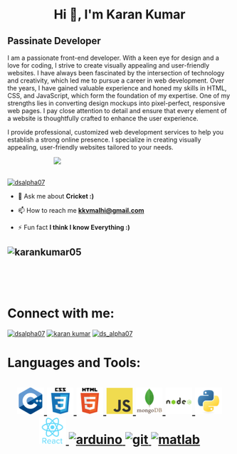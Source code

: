 <h1 align="center">Hi 👋, I'm Karan Kumar</h1>
<h2>Passinate Developer</h2>

<p>
    I am a passionate front-end developer. With a keen eye for design and
    a love for coding, I strive to create visually appealing and
    user-friendly websites. I have always been fascinated by the
    intersection of technology and creativity, which led me to pursue a
    career in web development. Over the years, I have gained valuable
    experience and honed my skills in HTML, CSS, and JavaScript, which
    form the foundation of my expertise. One of my strengths lies in
    converting design mockups into pixel-perfect, responsive web pages. I
    pay close attention to detail and ensure that every element of a
    website is thoughtfully crafted to enhance the user experience.
  </p>
  <p>
    I provide professional, customized web development services to help
            you establish a strong online presence. I specialize in creating
            visually appealing, user-friendly websites tailored to your needs.
  </p>
<img align="right" width="400" src="https://i.pinimg.com/originals/e4/26/70/e426702edf874b181aced1e2fa5c6cde.gif">


<br><br>
<p align="left"> <a href="https://twitter.com/dsalpha07" target="blank"><img src="https://img.shields.io/twitter/follow/dsalpha07?logo=twitter&style=for-the-badge" alt="dsalpha07" /></a> </p>

- 💬 Ask me about **Cricket :)**

- 📫 How to reach me **kkvmalhi@gmail.com**

- ⚡ Fun fact **I think I know Everything :)**
<h2 align="left"> <img src="https://komarev.com/ghpvc/?username=karankumar05&label=Profile%20views&color=0e75b6&style=flat" alt="karankumar05" /> </h2>


<br><br><br>
<h1 align="left">Connect with me:</h1>
<p align="left">
<a href="https://twitter.com/DSALPHA_07?t=y9ZKeGo_LhbVN50zNu1aBw&s=09" target="blank"><img align="center" src="https://raw.githubusercontent.com/rahuldkjain/github-profile-readme-generator/master/src/images/icons/Social/twitter.svg" alt="dsalpha07" height="50" width="50" /></a>
<a href="https://www.linkedin.com/in/karan-kumar-280464266/" target="blank"><img align="center" src="https://raw.githubusercontent.com/rahuldkjain/github-profile-readme-generator/master/src/images/icons/Social/linked-in-alt.svg" alt="karan kumar" height="50" width="50" /></a>
<a href="https://instagram.com/ds_alpha07?igshid=NmQ2ZmYxZjA=" target="blank"><img align="center" src="https://raw.githubusercontent.com/rahuldkjain/github-profile-readme-generator/master/src/images/icons/Social/instagram.svg" alt="ds_alpha07" height="50" width="50" /></a>
</p>
<h1 align="left">Languages and Tools:</h1>
<h1 align="center"> 
<a href="https://www.w3schools.com/cpp/" target="_blank" rel="noreferrer"> <img src="https://raw.githubusercontent.com/devicons/devicon/master/icons/cplusplus/cplusplus-original.svg" alt="cplusplus" width="60" height="60"/> </a> 
<a href="https://www.w3schools.com/css/" target="_blank" rel="noreferrer"> <img src="https://raw.githubusercontent.com/devicons/devicon/master/icons/css3/css3-original-wordmark.svg" alt="css3" width="60" height="60"/> </a> 
<a href="https://www.w3.org/html/" target="_blank" rel="noreferrer"> <img src="https://raw.githubusercontent.com/devicons/devicon/master/icons/html5/html5-original-wordmark.svg" alt="html5" width="60" height="60"/> </a> 
<a href="https://developer.mozilla.org/en-US/docs/Web/JavaScript" target="_blank" rel="noreferrer"> <img src="https://raw.githubusercontent.com/devicons/devicon/master/icons/javascript/javascript-original.svg" alt="javascript" width="60" height="60"/> </a> 
<a href="https://www.mongodb.com/" target="_blank" rel="noreferrer"> <img src="https://raw.githubusercontent.com/devicons/devicon/master/icons/mongodb/mongodb-original-wordmark.svg" alt="mongodb" width="60" height="60"/> </a> 
<a href="https://nodejs.org" target="_blank" rel="noreferrer"> <img src="https://raw.githubusercontent.com/devicons/devicon/master/icons/nodejs/nodejs-original-wordmark.svg" alt="nodejs" width="60" height="60"/> </a> 
<a href="https://www.python.org" target="_blank" rel="noreferrer"> <img src="https://raw.githubusercontent.com/devicons/devicon/master/icons/python/python-original.svg" alt="python" width="60" height="60"/> </a> 
<a href="https://reactjs.org/" target="_blank" rel="noreferrer"> <img src="https://raw.githubusercontent.com/devicons/devicon/master/icons/react/react-original-wordmark.svg" alt="react" width="60" height="60"/> </a> 
<a href="https://www.arduino.cc/" target="_blank" rel="noreferrer"> <img src="https://cdn.worldvectorlogo.com/logos/arduino-1.svg" alt="arduino" width="60" height="60"/> </a> 
<a href="https://git-scm.com/" target="_blank" rel="noreferrer"> <img src="https://www.vectorlogo.zone/logos/git-scm/git-scm-icon.svg" alt="git" width="60" height="60"/> </a> 
<a href="https://www.mathworks.com/" target="_blank" rel="noreferrer"> <img src="https://upload.wikimedia.org/wikipedia/commons/2/21/Matlab_Logo.png" alt="matlab" width="60" height="60"/> </a>
</h1>
<br>


